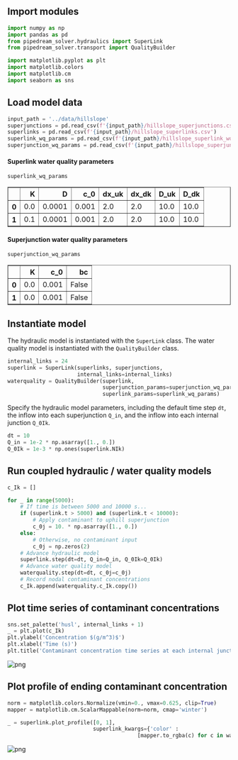 
## Import modules


```python
import numpy as np
import pandas as pd
from pipedream_solver.hydraulics import SuperLink
from pipedream_solver.transport import QualityBuilder

import matplotlib.pyplot as plt
import matplotlib.colors
import matplotlib.cm
import seaborn as sns
```

## Load model data


```python
input_path = '../data/hillslope'
superjunctions = pd.read_csv(f'{input_path}/hillslope_superjunctions.csv')
superlinks = pd.read_csv(f'{input_path}/hillslope_superlinks.csv')
superlink_wq_params = pd.read_csv(f'{input_path}/hillslope_superlink_wq_params.csv')
superjunction_wq_params = pd.read_csv(f'{input_path}/hillslope_superjunction_wq_params.csv')
```

#### Superlink water quality parameters


```python
superlink_wq_params
```




<div>
<style scoped>
    .dataframe tbody tr th:only-of-type {
        vertical-align: middle;
    }

    .dataframe tbody tr th {
        vertical-align: top;
    }

    .dataframe thead th {
        text-align: right;
    }
</style>
<table border="1" class="dataframe">
  <thead>
    <tr style="text-align: right;">
      <th></th>
      <th>K</th>
      <th>D</th>
      <th>c_0</th>
      <th>dx_uk</th>
      <th>dx_dk</th>
      <th>D_uk</th>
      <th>D_dk</th>
    </tr>
  </thead>
  <tbody>
    <tr>
      <th>0</th>
      <td>0.0</td>
      <td>0.0001</td>
      <td>0.001</td>
      <td>2.0</td>
      <td>2.0</td>
      <td>10.0</td>
      <td>10.0</td>
    </tr>
    <tr>
      <th>1</th>
      <td>0.1</td>
      <td>0.0001</td>
      <td>0.001</td>
      <td>2.0</td>
      <td>2.0</td>
      <td>10.0</td>
      <td>10.0</td>
    </tr>
  </tbody>
</table>
</div>



#### Superjunction water quality parameters


```python
superjunction_wq_params
```




<div>
<style scoped>
    .dataframe tbody tr th:only-of-type {
        vertical-align: middle;
    }

    .dataframe tbody tr th {
        vertical-align: top;
    }

    .dataframe thead th {
        text-align: right;
    }
</style>
<table border="1" class="dataframe">
  <thead>
    <tr style="text-align: right;">
      <th></th>
      <th>K</th>
      <th>c_0</th>
      <th>bc</th>
    </tr>
  </thead>
  <tbody>
    <tr>
      <th>0</th>
      <td>0.0</td>
      <td>0.001</td>
      <td>False</td>
    </tr>
    <tr>
      <th>1</th>
      <td>0.0</td>
      <td>0.001</td>
      <td>False</td>
    </tr>
  </tbody>
</table>
</div>



## Instantiate model

The hydraulic model is instantiated with the `SuperLink` class. The water quality model is instantiated with the `QualityBuilder` class.


```python
internal_links = 24
superlink = SuperLink(superlinks, superjunctions,
                      internal_links=internal_links)
waterquality = QualityBuilder(superlink, 
                              superjunction_params=superjunction_wq_params,
                              superlink_params=superlink_wq_params)
```

Specify the hydraulic model parameters, including the default time step `dt`, the inflow into each superjunction `Q_in`, and the inflow into each internal junction `Q_0Ik`.


```python
dt = 10
Q_in = 1e-2 * np.asarray([1., 0.])
Q_0Ik = 1e-3 * np.ones(superlink.NIk)
```

## Run coupled hydraulic / water quality models


```python
c_Ik = []

for _ in range(5000):
    # If time is between 5000 and 10000 s...
    if (superlink.t > 5000) and (superlink.t < 10000):
        # Apply contaminant to uphill superjunction
        c_0j = 10. * np.asarray([1., 0.])
    else:
        # Otherwise, no contaminant input
        c_0j = np.zeros(2)
    # Advance hydraulic model
    superlink.step(dt=dt, Q_in=Q_in, Q_0Ik=Q_0Ik)
    # Advance water quality model
    waterquality.step(dt=dt, c_0j=c_0j)
    # Record nodal contaminant concentrations
    c_Ik.append(waterquality.c_Ik.copy())
```

## Plot time series of contaminant concentrations


```python
sns.set_palette('husl', internal_links + 1)
_ = plt.plot(c_Ik)
plt.ylabel('Concentration $(g/m^3)$')
plt.xlabel('Time (s)')
plt.title('Contaminant concentration time series at each internal junction')
```

![png](https://pipedream-solver.s3.us-east-2.amazonaws.com/img/hillslope-transport/hillslope-transport-0.png)


## Plot profile of ending contaminant concentration


```python
norm = matplotlib.colors.Normalize(vmin=0., vmax=0.625, clip=True)
mapper = matplotlib.cm.ScalarMappable(norm=norm, cmap='winter')

_ = superlink.plot_profile([0, 1], 
                           superlink_kwargs={'color' : 
                                         [mapper.to_rgba(c) for c in waterquality.c_ik]})
```


![png](https://pipedream-solver.s3.us-east-2.amazonaws.com/img/hillslope-transport/hillslope-transport-1.png)

